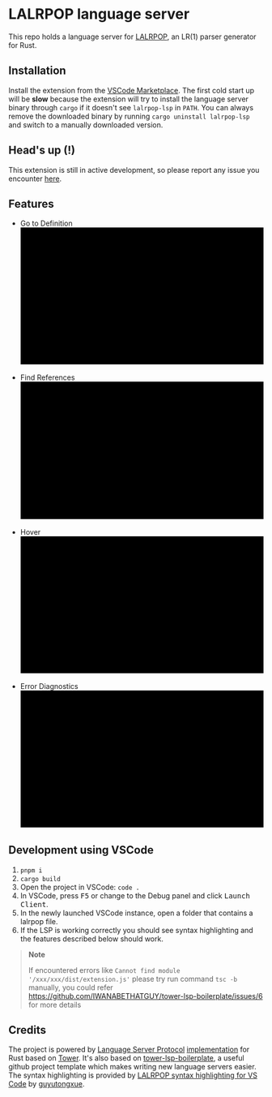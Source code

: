 # LALRPOP language server

This repo holds a language server for [LALRPOP](https://github.com/lalrpop/lalrpop), an LR(1) parser generator for Rust.

## Installation
Install the extension from the [VSCode Marketplace](https://marketplace.visualstudio.com/items?itemName=LitiaEeloo.lalrpop-language-server).
The first cold start up will be **slow** because the extension will try to install the language server binary through `cargo` if it doesn't see `lalrpop-lsp` in `PATH`. You can always remove the downloaded binary by running `cargo uninstall lalrpop-lsp` and switch to a manually downloaded version.

## Head's up (!)

This extension is still in active development, so please report any issue you encounter [here](https://github.com/LighghtEeloo/lalrpop-lsp/issues).

## Features

<!--
- [ ] Semantic tokenization
make sure your semantic token is enabled, you could enable your `semantic token` by
adding this line  to your `settings.json`
```json
{
 "editor.semanticHighlighting.enabled": true,
}
```

- [ ] Syntactic error diagnostic

- [ ] Code completion
-->

- Go to Definition
    ![Go to Definition](docs/go-to-definition.gif)

- Find References
    ![Find References](docs/find-references.gif)

- Hover
    ![Hover](docs/hover.gif)

- Error Diagnostics
    ![Error Diagnostics](docs/error-diagnostics.gif)

## Development using VSCode
1. `pnpm i`
2. `cargo build`
3. Open the project in VSCode: `code .`
4. In VSCode, press <kbd>F5</kbd> or change to the Debug panel and click <kbd>Launch Client</kbd>.
5. In the newly launched VSCode instance, open a folder that contains a lalrpop file.
6. If the LSP is working correctly you should see syntax highlighting and the features described below should work.
> **Note**  
> 
> If encountered errors like `Cannot find module '/xxx/xxx/dist/extension.js'`
> please try run command `tsc -b` manually, you could refer https://github.com/IWANABETHATGUY/tower-lsp-boilerplate/issues/6 for more details

## Credits

The project is powered by [Language Server Protocol](https://microsoft.github.io/language-server-protocol) [implementation](https://github.com/ebkalderon/tower-lsp) for Rust based on [Tower](https://github.com/tower-rs/tower).
It's also based on [tower-lsp-boilerplate](https://github.com/IWANABETHATGUY/tower-lsp-boilerplate), a useful github project template which makes writing new language servers easier.
The syntax highlighting is provided by [LALRPOP syntax highlighting for VS Code](https://github.com/guyutongxue/VSC_LalrpopHighlight?tab=readme-ov-file) by [guyutongxue](https://github.com/guyutongxue).
